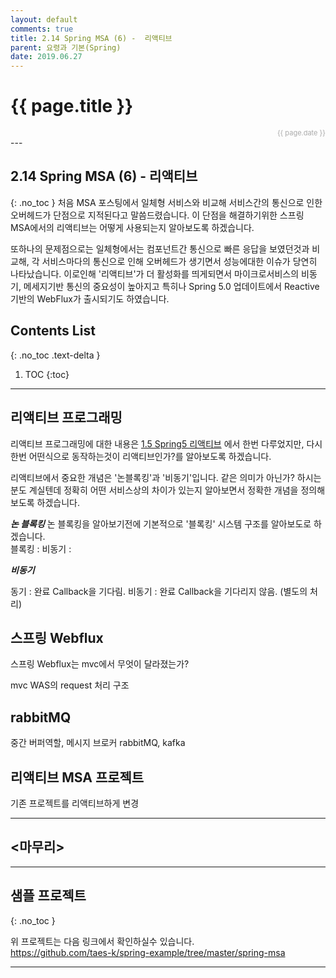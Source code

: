 ```yaml
---
layout: default
comments: true
title: 2.14 Spring MSA (6) -  리액티브
parent: 요령과 기본(Spring)
date: 2019.06.27
---
```


<h1>{{ page.title }}</h1>  
<div style="text-align:right; font-size:11px; color:#aaa">{{ page.date }} </div>
---

## 2.14 Spring MSA (6) -  리액티브
{: .no_toc }
처음 MSA 포스팅에서 일체형 서비스와 비교해 서비스간의 통신으로 인한 오버헤드가 단점으로 지적된다고 말씀드렸습니다. 이 단점을 해결하기위한 스프링 MSA에서의 리액티브는 어떻게 사용되는지 알아보도록 하겠습니다.

또하나의 문제점으로는 일체형에서는 컴포넌트간 통신으로 빠른 응답을 보였던것과 비교해, 각 서비스마다의 통신으로 인해 오버헤드가 생기면서 성능에대한 이슈가 당연히 나타났습니다. 이로인해 '리액티브'가 더 활성화를 띄게되면서 마이크로서비스의 비동기, 메세지기반 통신의 중요성이 높아지고 특히나 Spring 5.0 업데이트에서 Reactive 기반의 WebFlux가 출시되기도 하였습니다.  

## Contents List
{: .no_toc .text-delta }

1. TOC
{:toc}

---
## 리액티브 프로그래밍  

리액티브 프로그래밍에 대한 내용은 [1.5 Spring5 리액티브](https://taes-k.github.io/docs/trick_basic/1_5_about_spring_reactive/) 에서 한번 다루었지만, 다시한번 어떤식으로 동작하는것이 리액티브인가?를 알아보도록 하겠습니다.   

리액티브에서 중요한 개념은 '논블록킹'과 '비동기'입니다. 같은 의미가 아닌가? 하시는분도 계실텐데 정확히 어떤 서비스상의 차이가 있는지 알아보면서 정확한 개념을 정의해 보도록 하겠습니다.  
  

***논 블록킹***
논 블록킹을 알아보기전에 기본적으로 '블록킹' 시스템 구조를 알아보도로 하겠습니다.  
블록킹 : 
비동기 :  


***비동기***

동기 : 완료 Callback을 기다림.
비동기 : 완료 Callback을 기다리지 않음. (별도의 처리)


## 스프링 Webflux

스프링 Webflux는 mvc에서 무엇이 달라졌는가?

mvc WAS의 request 처리 구조

## rabbitMQ

중간 버퍼역할, 메시지 브로커 
rabbitMQ, kafka

## 리액티브 MSA 프로젝트

기존 프로젝트를 리액티브하게 변경








---

## <마무리>



---

## 샘플 프로젝트 
{: .no_toc }

위 프로젝트는 다음 링크에서 확인하실수 있습니다.  
<https://github.com/taes-k/spring-example/tree/master/spring-msa>


---
